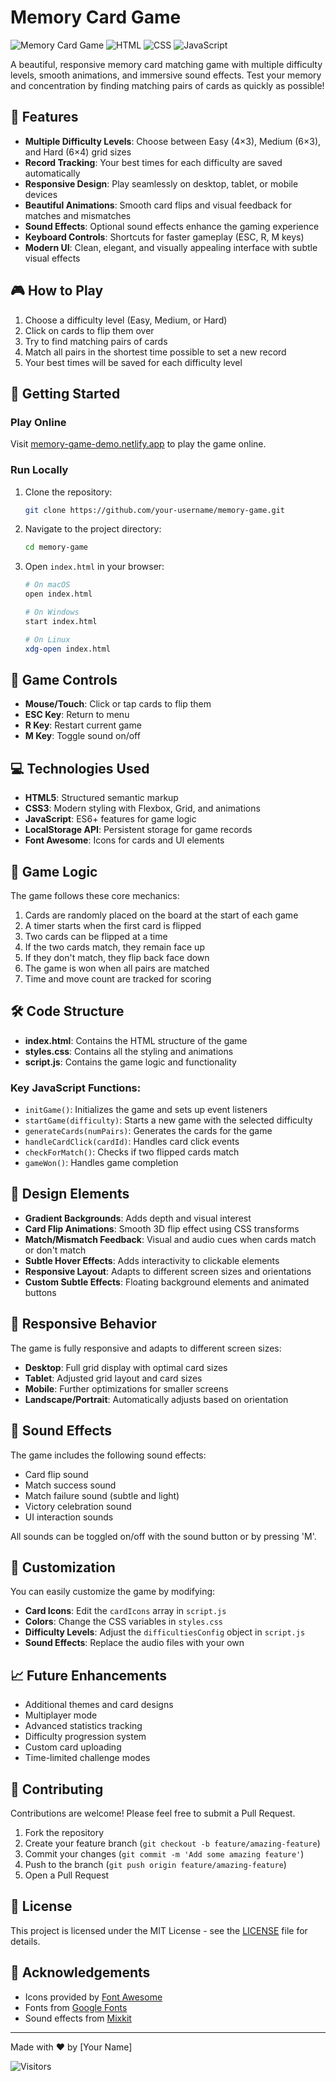# Memory Card Game

![Memory Card Game](https://img.shields.io/badge/Memory-Card%20Game-6c5ce7)
![HTML](https://img.shields.io/badge/HTML-5-orange)
![CSS](https://img.shields.io/badge/CSS-3-blue)
![JavaScript](https://img.shields.io/badge/JavaScript-ES6-yellow)

A beautiful, responsive memory card matching game with multiple difficulty levels, smooth animations, and immersive sound effects. Test your memory and concentration by finding matching pairs of cards as quickly as possible!

## 🌟 Features

- **Multiple Difficulty Levels**: Choose between Easy (4×3), Medium (6×3), and Hard (6×4) grid sizes
- **Record Tracking**: Your best times for each difficulty are saved automatically
- **Responsive Design**: Play seamlessly on desktop, tablet, or mobile devices
- **Beautiful Animations**: Smooth card flips and visual feedback for matches and mismatches
- **Sound Effects**: Optional sound effects enhance the gaming experience
- **Keyboard Controls**: Shortcuts for faster gameplay (ESC, R, M keys)
- **Modern UI**: Clean, elegant, and visually appealing interface with subtle visual effects

## 🎮 How to Play

1. Choose a difficulty level (Easy, Medium, or Hard)
2. Click on cards to flip them over
3. Try to find matching pairs of cards
4. Match all pairs in the shortest time possible to set a new record
5. Your best times will be saved for each difficulty level

## 🚀 Getting Started

### Play Online

Visit [memory-game-demo.netlify.app](https://memory-game-demo.netlify.app) to play the game online.

### Run Locally

1. Clone the repository:
   ```bash
   git clone https://github.com/your-username/memory-game.git
   ```

2. Navigate to the project directory:
   ```bash
   cd memory-game
   ```

3. Open `index.html` in your browser:
   ```bash
   # On macOS
   open index.html
   
   # On Windows
   start index.html
   
   # On Linux
   xdg-open index.html
   ```

## 🎯 Game Controls

- **Mouse/Touch**: Click or tap cards to flip them
- **ESC Key**: Return to menu
- **R Key**: Restart current game
- **M Key**: Toggle sound on/off

## 💻 Technologies Used

- **HTML5**: Structured semantic markup
- **CSS3**: Modern styling with Flexbox, Grid, and animations
- **JavaScript**: ES6+ features for game logic
- **LocalStorage API**: Persistent storage for game records
- **Font Awesome**: Icons for cards and UI elements

## 🧠 Game Logic

The game follows these core mechanics:

1. Cards are randomly placed on the board at the start of each game
2. A timer starts when the first card is flipped
3. Two cards can be flipped at a time
4. If the two cards match, they remain face up
5. If they don't match, they flip back face down
6. The game is won when all pairs are matched
7. Time and move count are tracked for scoring

## 🛠️ Code Structure

- **index.html**: Contains the HTML structure of the game
- **styles.css**: Contains all the styling and animations
- **script.js**: Contains the game logic and functionality

### Key JavaScript Functions:

- `initGame()`: Initializes the game and sets up event listeners
- `startGame(difficulty)`: Starts a new game with the selected difficulty
- `generateCards(numPairs)`: Generates the cards for the game
- `handleCardClick(cardId)`: Handles card click events
- `checkForMatch()`: Checks if two flipped cards match
- `gameWon()`: Handles game completion

## 🎨 Design Elements

- **Gradient Backgrounds**: Adds depth and visual interest
- **Card Flip Animations**: Smooth 3D flip effect using CSS transforms
- **Match/Mismatch Feedback**: Visual and audio cues when cards match or don't match
- **Subtle Hover Effects**: Adds interactivity to clickable elements
- **Responsive Layout**: Adapts to different screen sizes and orientations
- **Custom Subtle Effects**: Floating background elements and animated buttons

## 📱 Responsive Behavior

The game is fully responsive and adapts to different screen sizes:

- **Desktop**: Full grid display with optimal card sizes
- **Tablet**: Adjusted grid layout and card sizes
- **Mobile**: Further optimizations for smaller screens
- **Landscape/Portrait**: Automatically adjusts based on orientation

## 🎵 Sound Effects

The game includes the following sound effects:

- Card flip sound
- Match success sound
- Match failure sound (subtle and light)
- Victory celebration sound
- UI interaction sounds

All sounds can be toggled on/off with the sound button or by pressing 'M'.

## 🔧 Customization

You can easily customize the game by modifying:

- **Card Icons**: Edit the `cardIcons` array in `script.js`
- **Colors**: Change the CSS variables in `styles.css`
- **Difficulty Levels**: Adjust the `difficultiesConfig` object in `script.js`
- **Sound Effects**: Replace the audio files with your own

## 📈 Future Enhancements

- Additional themes and card designs
- Multiplayer mode
- Advanced statistics tracking
- Difficulty progression system
- Custom card uploading
- Time-limited challenge modes

## 🤝 Contributing

Contributions are welcome! Please feel free to submit a Pull Request.

1. Fork the repository
2. Create your feature branch (`git checkout -b feature/amazing-feature`)
3. Commit your changes (`git commit -m 'Add some amazing feature'`)
4. Push to the branch (`git push origin feature/amazing-feature`)
5. Open a Pull Request

## 📝 License

This project is licensed under the MIT License - see the [LICENSE](LICENSE) file for details.

## 👏 Acknowledgements

- Icons provided by [Font Awesome](https://fontawesome.com/)
- Fonts from [Google Fonts](https://fonts.google.com/)
- Sound effects from [Mixkit](https://mixkit.co/free-sound-effects/)

---

Made with ❤️ by [Your Name]

![Visitors](https://visitor-badge.glitch.me/badge?page_id=your-username.memory-game) 